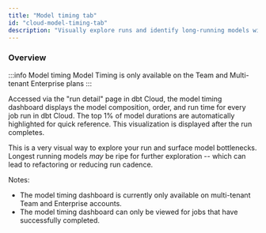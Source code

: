 ```yaml
---
title: "Model timing tab"
id: "cloud-model-timing-tab"
description: "Visually explore runs and identify long-running models with the model timing dashboard."
---
```


### Overview

:::info Model timing
Model Timing is only available on the Team and Multi-tenant Enterprise plans
:::

Accessed via the "run detail" page in dbt Cloud, the model timing dashboard displays the model composition, order, and run time for every job run in dbt Cloud. The top 1% of model durations are automatically highlighted for quick reference.  This visualization is displayed after the run completes.

This is a very visual way to explore your run and surface model bottlenecks. Longest running models *may* be ripe for further exploration -- which can lead to refactoring or reducing run cadence.

Notes:
- The model timing dashboard is currently only available on multi-tenant Team and Enterprise accounts.
- The model timing dashboard can only be viewed for jobs that have successfully completed.

<Lightbox src="/img/docs/dbt-cloud/Model-timing-tab.png" title="Model timing tab"/>
